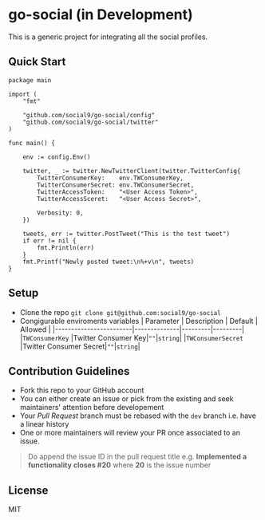 # go-social (in Development)

This is a generic project for integrating all the social profiles.

## Quick Start

```
package main

import (
	"fmt"

	"github.com/social9/go-social/config"
	"github.com/social9/go-social/twitter"
)

func main() {

	env := config.Env()

	twitter, _ := twitter.NewTwitterClient(twitter.TwitterConfig{
		TwitterConsumerKey:    env.TWConsumerKey,
		TwitterConsumerSecret: env.TWConsumerSecret,
		TwitterAccessToken:    "<User Access Token>",
		TwitterAccessSceret:   "<User Access Secret>",

		Verbosity: 0,
	})

	tweets, err := twitter.PostTweet("This is the test tweet")
	if err != nil {
		fmt.Println(err)
	}
	fmt.Printf("Newly posted tweet:\n%+v\n", tweets)
}
```

## Setup

- Clone the repo `git clone git@github.com:social9/go-social`
- Congigurable enviroments variables
| Parameter              | Description  | Default | Allowed |
  |------------------------|--------------|---------|---------|
  |`TWConsumerKey`     |Twitter Consumer Key|`""`|`string`|
  |`TWConsumerSecret` |Twitter Consumer Secret|`""`|`string`|


## Contribution Guidelines

- Fork this repo to your GitHub account
- You can either create an issue or pick from the existing and seek maintainers' attention before developement
- Your _Pull Request_ branch must be rebased with the `dev` branch i.e. have a linear history
- One or more maintainers will review your PR once associated to an issue.

> Do append the issue ID in the pull request title e.g. **Implemented a functionality closes #20** where **20** is the issue number

## License

MIT
